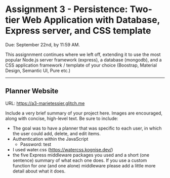 Assignment 3 - Persistence: Two-tier Web Application with Database, Express server, and CSS template
===

Due: September 22nd, by 11:59 AM.

This assignnment continues where we left off, extending it to use the most popular Node.js server framework (express), 
a database (mongodb), and a CSS application framework / template of your choice (Boostrap, Material Design, Semantic UI, Pure etc.)


---

## Planner Website

URL: https://a3-marietessier.glitch.me 

Include a very brief summary of your project here. Images are encouraged, along with concise, high-level text. Be sure to include:

- The goal was to have a planner that was specific to each user, in which the user could add, delete, and edit items. 
- Authentication within the JavaScript
    - Password: test
- I used water.css (https://watercss.kognise.dev/)
- the five Express middleware packages you used and a short (one sentence) summary of what each one does. If you use a custom function for *one* (and one alone) middleware please 
add a little more detail about what it does.

